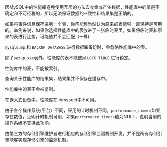 
   因MySQL中的性能库避免使用互斥的方法去收集或产生数据，性能库中的值是不确定和不可征税的，所以无法保证数据的一致性和结果集是正确的。
 
  如果将事件信息保存进另一个表，你不能想当然认为原来的表能够一直保持是可用的。举例来说，如果你选择性能库中的表放进了一张临时表里，如果将临时表和原来的表进行连接，可能值并不会匹配（一样).
 
  `mysqldump` 和 `BACKUP DATABASE` 进行数据库备份时，会忽略性能库中的表。
 
  除了`setup_xxx`表外，性能库的表不能使用 `LOCK TABLE` 进行锁定。
 
  性能库中的表，不能被索引。
 
  查询关于性能库的结果集，结果集并不保存在缓存中。
 
  性能库中的表不会被复制。
 
  在嵌入式设备中，性能库在libmysqld中不可用。
 
 由于各个操作系统(平台）不同，采用的计时机制不同。`performance_timers`如果存在数值，证明计时机制可用，如果`performance_timers`值为NULL，说明当前的操作系统不支持此功能。

 由第三方的存储引擎维护者进行相应的存储引擎监测机制开发，并不是所有存储引擎能够实现存储引擎的监测机制。
 